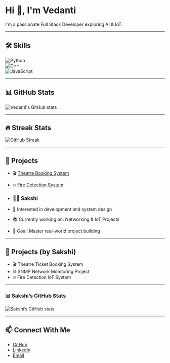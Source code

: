 # Hi 👋, I'm Vedanti  
I'm a passionate Full Stack Developer exploring AI & IoT.  

---

## 🛠️ Skills  
![Python](https://img.shields.io/badge/Python-3776AB?style=for-the-badge&logo=python&logoColor=white)  
![C++](https://img.shields.io/badge/C++-00599C?style=for-the-badge&logo=cplusplus&logoColor=white)  
![JavaScript](https://img.shields.io/badge/JavaScript-F7DF1E?style=for-the-badge&logo=javascript&logoColor=black)  

---

## 📊 GitHub Stats  
![Vedanti's GitHub stats](https://github-readme-stats.vercel.app/api?username=VedantiRamde&show_icons=true&theme=radical)  

---

## 🔥 Streak Stats  
[![GitHub Streak](https://streak-stats.demolab.com?user=VedantiRamde&theme=dark&hide_border=true)](https://git.io/streak-stats)  

---

## 🌟 Projects  
- 🎬 [Theatre Booking System](#)  
- 🔥 [Fire Detection System](#)

- ### 🙋‍♀️ Sakshi
- 🔧 Interested in development and system design  
- 📚 Currently working on: Networking & IoT Projects  
- 🎯 Goal: Master real-world project building  

---

## 🌟 Projects (by Sakshi)
- 🎬 Theatre Ticket Booking System  
- 🌐 SNMP Network Monitoring Project  
- 🔥 Fire Detection IoT System  

---

### 📊 Sakshi’s GitHub Stats
![Sakshi’s GitHub stats](https://github-readme-stats.vercel.app/api?username=SakshiSharnagat&show_icons=true&theme=radical)

---

## 📫 Connect With Me  
- [GitHub](https://github.com/VedantiRamde)  
- [LinkedIn](#)  
- [Email](mailto:your.email@example.com)  

